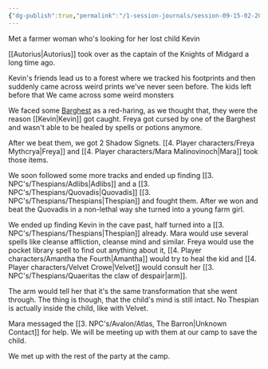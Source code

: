 ```yaml
---
{"dg-publish":true,"permalink":"/1-session-journals/session-09-15-02-2025/"}
---
```


Met a farmer woman who's looking for her lost child Kevin

[[Autorius\|Autorius]] took over as the captain of the Knights of Midgard a long time ago.

Kevin's friends lead us to a forest where we tracked his footprints and then suddenly came across weird prints we've never seen before. The kids left before that We came across some weird monsters 

We faced some [Barghest](https://2e.aonprd.com/Monsters.aspx?ID=2846)  as a red-haring, as we thought that, they were the reason [[Kevin\|Kevin]] got caught. Freya got cursed by one of the Barghest and wasn't able to be healed by spells or potions anymore.

After we beat them, we got 2 Shadow Signets. [[4. Player characters/Freya Mythcrya\|Freya]] and [[4. Player characters/Mara Malinovinoch\|Mara]] took those items.

We soon followed some more tracks and ended up finding [[3. NPC's/Thespians/Adlibs\|Adlibs]] and a [[3. NPC's/Thespians/Quovadis\|Quovadis]] [[3. NPC's/Thespians/Thespians\|Thespian]] and fought them. After we won and beat the Quovadis in a non-lethal way she turned into a young farm girl. 

We ended up finding Kevin in the cave past, half turned into a [[3. NPC's/Thespians/Thespians\|Thespian]] already. Mara would use several spells like cleanse affliction, cleanse mind and similar. Freya would use the pocket library spell to find out anything about it, [[4. Player characters/Amantha the Fourth\|Amantha]] would try to heal the kid and [[4. Player characters/Velvet Crowe\|Velvet]] would consult her [[3. NPC's/Thespians/Quaeritas the claw of despair\|arm]]. 

The arm would tell her that it's the same transformation that she went through. The thing is though, that the child's mind is still intact. No Thespian is actually inside the child, like with Velvet. 

Mara messaged the [[3. NPC's/Avalon/Atlas, The Barron\|Unknown Contact]] for help. We will be meeting up with them at our camp to save the child.

We met up with the rest of the party at the camp.







